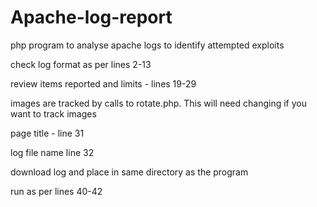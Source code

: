 # Apache-log-report

php program to analyse apache logs to identify attempted exploits

check log format as per lines 2-13

review items reported and limits - lines 19-29

images are tracked by calls to rotate.php. This will need changing if you want to track images

page title - line 31

log file name line 32

download log and place in same directory as the program

run as per lines 40-42
